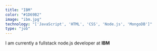 ```yaml
---
title: "IBM"
color: "#1D69B2"
image: "ibm.jpg"
technology: "['JavaScript', 'HTML', 'CSS', 'Node.js', 'MongoDB']"
type: "job"
---
```


I am currently a fullstack node.js developer at **IBM**
